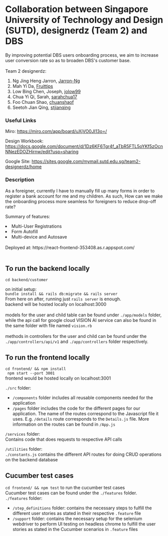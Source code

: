 # Collaboration between Singapore University of Technology and Design (SUTD), designerdz (Team 2) and DBS

By improving potential DBS users onboarding process, we aim to increase user conversion rate so as to broaden DBS's customer base.
<br>
<br>
Team 2 designerdz:

1. Ng Jing Heng Jarron, [Jarron-Ng](https://github.com/Jarron-Ng)
2. Mah Yi Da, [Fruittips](https://github.com/Fruittips)
3. Low Bing Chen, Joseph, [jolow99](https://github.com/jolow99)
4. Chua Yi Qi, Sarah, [sarahchua17](https://github.com/sarahchua17)
5. Foo Chuan Shao, [chuanshaof](https://github.com/chuanshaof)
6. Seetoh Jian Qing, [stjianqing](https://github.com/stjianqing)

### Useful Links

Miro:
https://miro.com/app/board/uXjVO0JI13o=/

Design Workbook: https://docs.google.com/document/d/1Dz6KF6Tgr4f_aTbR5FTL5oYKf5zOcnNNezEDOZHirnw/edit?usp=sharing

Google Site: https://sites.google.com/mymail.sutd.edu.sg/team2-designerdz/home

### Description

As a foreigner, currently I have to manually fill up many forms in order to register a bank account for me and my children. As such, How can we make the onboarding process more seamless for foreigners to reduce drop-off rate?

Summary of features:

<li> Multi-User Registrations</li>
<li> Form Autofill</li>
<li> Multi-device and Autosave </li>
<br>
Deployed at: https://react-frontend-353408.as.r.appspot.com/
<br>
<br>

## To run the backend locally

`cd backend/customer`
<br>

on initial setup:
<br> `bundle install && rails db:migrate && rails server`
<br>
From here on after, running just `rails server` is enough.
<br> backend will be hosted locally on localhost:3000
<br>
<br>
models for the user and child table can be found under `./app/models` folder, while the api call for google cloud VISION AI service can also be found in the same folder with file named `vision.rb`
<br>
<br>
methods in controllers for the user and child can be found under the `./app/controllers/api/v1` and `./app/controllers` folder respectively.

## To run the frontend locally

`cd frontend/ && npm install`
<br>
` npm start --port 3001`
<br> frontend would be hosted locally on localhost:3001

`./src` folder:

- `/components` folder includes all reusable components needed for the application
- `/pages` folder includes the code for the different pages for our application. The name of the routes correspond to the Javascript file it uses. E.g. `/details` route corresponds to the `Details.js` file. More information on the routes can be found in `/App.js`

`/services` folder:
<br>
Contains code that does requests to respective API calls

`/utilities` folder:
<br>
`./constants.js` contains the different API routes for doing CRUD operations on the backend database

## Cucumber test cases

`cd frontend/ && npm test` to run the cucumber test cases
<br>
Cucumber test cases can be found under the `./features` folder.
<br>
`./features` folder:

- `/step_definitions` folder: contains the necessary steps to fulfill the different user stories as stated in their respective `.feature` file
- `/support` folder: contains the necessary setup for the selenium webdriver to perform UI testing on headless chrome to fulfill the user stories as stated in the Cucumber scenarios in `.feature` files
